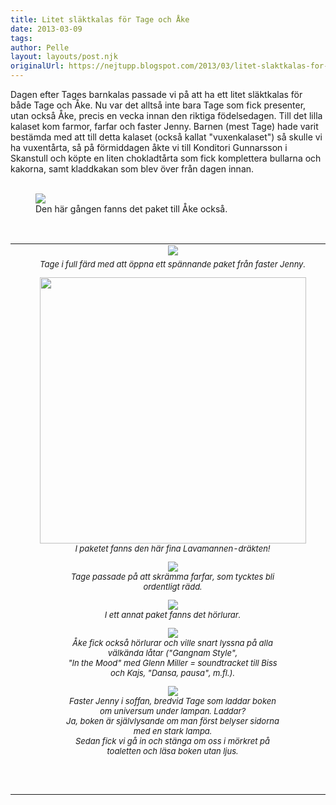 ```yaml
---
title: Litet släktkalas för Tage och Åke
date: 2013-03-09
tags: 	
author: Pelle
layout: layouts/post.njk
originalUrl: https://nejtupp.blogspot.com/2013/03/litet-slaktkalas-for-tage-och-ake.html
---
```


Dagen efter Tages barnkalas passade vi på att ha ett litet släktkalas för både Tage och Åke. Nu var det alltså inte bara Tage som fick presenter, utan också Åke, precis en vecka innan den riktiga födelsedagen. Till det lilla kalaset kom farmor, farfar och faster Jenny. Barnen (mest Tage) hade varit bestämda med att till detta kalaset (också kallat "vuxenkalaset") så skulle vi ha vuxentårta, så på förmiddagen åkte vi till Konditori Gunnarsson i Skanstull och köpte en liten chokladtårta som fick komplettera bullarna och kakorna, samt kladdkakan som blev över från dagen innan.<br><br>

<figure>
	<img src="../../../../img/Tage+och+A%CC%8Akes+sla%CC%88ktkalas-PERK1735.jpg">
	<figcaption>Den här gången fanns det paket till Åke också.</figcaption>
</figure><div style="text-align: center;"><br><table align="center" cellpadding="0" cellspacing="0" class="tr-caption-container" style="margin-left: auto; margin-right: auto; text-align: center;"><tbody><tr><td><img src="../../../../img/Tage+och+A%CC%8Akes+sla%CC%88ktkalas-PERK1740.jpg"></td></tr><tr><td class="tr-caption" style="font-size: 13px;"><i>Tage i full färd med att öppna ett spännande paket från faster Jenny.</figcaption>
</figure>

<figure>
	<img src="../../../../img/Tage+och+A%CC%8Akes+sla%CC%88ktkalas-PERK1749.jpg" width="426">
	<figcaption>I paketet fanns den här fina Lavamannen-dräkten!</figcaption>


<figure>
	<img src="../../../../img/Tage+och+A%CC%8Akes+sla%CC%88ktkalas-PERK1756.jpg">
	<figcaption>Tage passade på att skrämma farfar, som tycktes bli ordentligt rädd.</figcaption>
</figure>

<figure>
	<img src="../../../../img/Tage+och+A%CC%8Akes+sla%CC%88ktkalas-PERK1762.jpg">
	<figcaption>I ett annat paket fanns det hörlurar.</figcaption>
</figure>

<figure>
	<img src="../../../../img/Tage+och+A%CC%8Akes+sla%CC%88ktkalas-PERK1759.jpg">
	<figcaption>Åke fick också hörlurar och ville snart lyssna på alla välkända låtar ("Gangnam Style", <br>"In the Mood" med Glenn Miller = soundtracket till Biss och Kajs, "Dansa, pausa", m.fl.).</figcaption>
</figure>

<figure>
	<img src="../../../../img/Tage+och+A%CC%8Akes+sla%CC%88ktkalas-PERK1780.jpg">
	<figcaption>Faster Jenny i soffan, bredvid Tage som laddar boken om universum under lampan. Laddar? <br>Ja, boken är självlysande om man först belyser sidorna med en stark lampa. <br>Sedan fick vi gå in och stänga om oss i mörkret på toaletten och läsa boken utan ljus.</figcaption>
</figure><div class="separator" style="clear: both; text-align: center;"><br></div><br>
